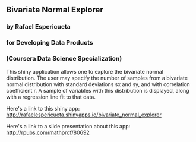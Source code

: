 ##  Bivariate Normal Explorer 
###  by Rafael Espericueta 
### for Developing Data Products 
### (Coursera Data Science Specialization)

This shiny application allows one to explore the bivariate normal distribution.
The user may specify the number of samples from a bivariate normal distribution with standard deviations sx and sy, and with correlation coefficient r.  A sample of variables with this distribution is displayed, along with a regression line fit to that data.

Here's a link to this shiny app: 
http://rafaelespericueta.shinyapps.io/bivariate_normal_explorer

Here's a link to a slide presentation about this app:
http://rpubs.com/mathprof/80692
